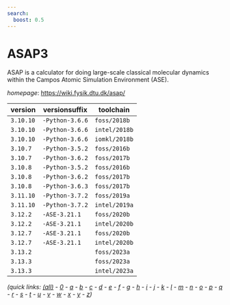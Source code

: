 ```yaml
---
search:
  boost: 0.5
---
```

# ASAP3

ASAP is a calculator for doing large-scale classical molecular dynamics within the Campos Atomic Simulation Environment (ASE).

*homepage*: <https://wiki.fysik.dtu.dk/asap/>

version | versionsuffix | toolchain
--------|---------------|----------
``3.10.10`` | ``-Python-3.6.6`` | ``foss/2018b``
``3.10.10`` | ``-Python-3.6.6`` | ``intel/2018b``
``3.10.10`` | ``-Python-3.6.6`` | ``iomkl/2018b``
``3.10.7`` | ``-Python-3.5.2`` | ``foss/2016b``
``3.10.7`` | ``-Python-3.6.2`` | ``foss/2017b``
``3.10.8`` | ``-Python-3.5.2`` | ``foss/2016b``
``3.10.8`` | ``-Python-3.6.2`` | ``foss/2017b``
``3.10.8`` | ``-Python-3.6.3`` | ``foss/2017b``
``3.11.10`` | ``-Python-3.7.2`` | ``foss/2019a``
``3.11.10`` | ``-Python-3.7.2`` | ``intel/2019a``
``3.12.2`` | ``-ASE-3.21.1`` | ``foss/2020b``
``3.12.2`` | ``-ASE-3.21.1`` | ``intel/2020b``
``3.12.7`` | ``-ASE-3.21.1`` | ``foss/2020b``
``3.12.7`` | ``-ASE-3.21.1`` | ``intel/2020b``
``3.13.2`` |  | ``foss/2023a``
``3.13.3`` |  | ``foss/2023a``
``3.13.3`` |  | ``intel/2023a``


*(quick links: [(all)](../index.md) - [0](../0/index.md) - [a](../a/index.md) - [b](../b/index.md) - [c](../c/index.md) - [d](../d/index.md) - [e](../e/index.md) - [f](../f/index.md) - [g](../g/index.md) - [h](../h/index.md) - [i](../i/index.md) - [j](../j/index.md) - [k](../k/index.md) - [l](../l/index.md) - [m](../m/index.md) - [n](../n/index.md) - [o](../o/index.md) - [p](../p/index.md) - [q](../q/index.md) - [r](../r/index.md) - [s](../s/index.md) - [t](../t/index.md) - [u](../u/index.md) - [v](../v/index.md) - [w](../w/index.md) - [x](../x/index.md) - [y](../y/index.md) - [z](../z/index.md))*

